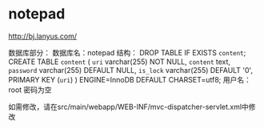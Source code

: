 # notepad
http://bj.lanyus.com/

数据库部分：
数据库名：notepad
结构：
DROP TABLE IF EXISTS `content`;
CREATE TABLE `content` (
  `uri` varchar(255) NOT NULL,
  `content` text,
  `password` varchar(255) DEFAULT NULL,
  `is_lock` varchar(255) DEFAULT '0',
  PRIMARY KEY (`uri`)
) ENGINE=InnoDB DEFAULT CHARSET=utf8;
用户名：root
密码为空

如需修改，请在src/main/webapp/WEB-INF/mvc-dispatcher-servlet.xml中修改
